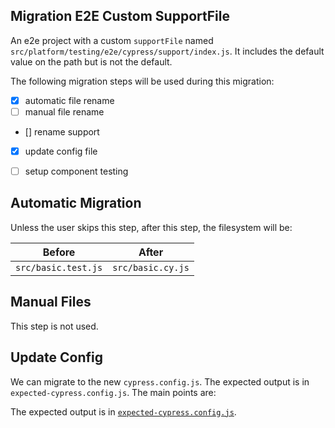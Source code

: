 ## Migration E2E Custom SupportFile

An e2e project with a custom `supportFile` named `src/platform/testing/e2e/cypress/support/index.js`. It includes
the default value on the path but is not the default.

The following migration steps will be used during this migration:

- [x] automatic file rename
- [ ] manual file rename
- [] rename support
- [x] update config file
- [ ] setup component testing


## Automatic Migration

Unless the user skips this step, after this step, the filesystem will be:

| Before | After|
|---|---|
| `src/basic.test.js` | `src/basic.cy.js` |

## Manual Files

This step is not used.

## Update Config

We can migrate to the new `cypress.config.js`. The expected output is in `expected-cypress.config.js`. The main points are:


The expected output is in [`expected-cypress.config.js`](./expected-cypress.config.js).